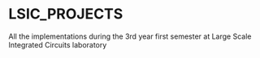 # LSIC_PROJECTS
All the implementations during the 3rd year first semester at Large Scale Integrated Circuits laboratory
